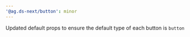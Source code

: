 ```yaml
---
'@ag.ds-next/button': minor
---
```


Updated default props to ensure the default type of each button is `button`
